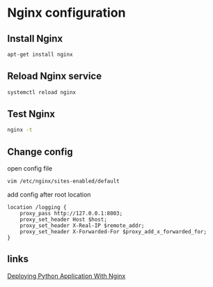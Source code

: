 # Nginx configuration

## Install Nginx
```bash
apt-get install nginx
```

## Reload Nginx service
```bash
systemctl reload nginx
```

## Test Nginx
```bash
nginx -t
```

## Change config

open config file
```bash
vim /etc/nginx/sites-enabled/default
```

add config after root location
```
location /logging {
    proxy_pass http://127.0.0.1:8003;
    proxy_set_header Host $host;
    proxy_set_header X-Real-IP $remote_addr;
    proxy_set_header X-Forwarded-For $proxy_add_x_forwarded_for;
}
```

## links
[Deploying Python Application With Nginx](https://medium.com/swlh/mini-project-deploying-python-application-with-nginx-30f9b25b195)
